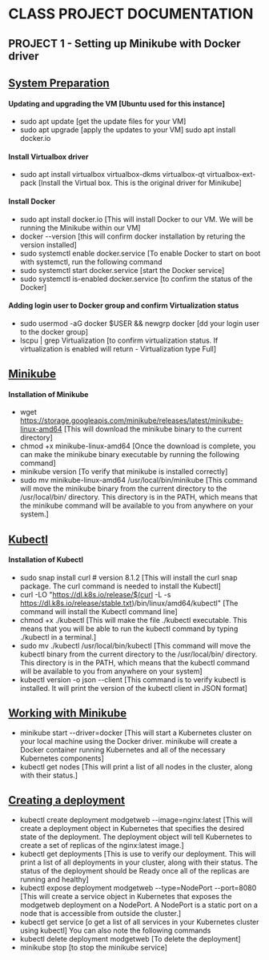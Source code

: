 # CLASS PROJECT DOCUMENTATION

## PROJECT 1 - Setting up Minikube with Docker driver

## <ins>System Preparation</ins>
#### Updating and upgrading the VM [Ubuntu used for this instance]
- sudo apt update [get the update files for your VM]
- sudo apt upgrade [apply the updates to your VM]
sudo apt install docker.io <install the docker engine>

#### Install Virtualbox driver
- sudo apt install virtualbox virtualbox-dkms virtualbox-qt virtualbox-ext-pack [Install the Virtual box. This is the original driver for Minikube]

#### Install Docker
- sudo apt install docker.io [This will install Docker to our VM. We will be running the Minikube within our VM]
- docker --version [this will confirm docker installation by returing the version installed]
- sudo systemctl enable docker.service [To enable Docker to start on boot with systemctl, run the following command
- sudo systemctl start docker.service [start the Docker service]
- sudo systemctl is-enabled docker.service [to confirm the status of the Docker]

#### Adding login user to Docker group and confirm Virtualization status
- sudo usermod -aG docker $USER && newgrp docker [dd your login user to the docker group]
- lscpu | grep Virtualization [to confirm virtualization status. If virtualization is enabled will return - Virtualization type Full]

## <ins>Minikube</ins>
#### Installation of Minikube
- wget https://storage.googleapis.com/minikube/releases/latest/minikube-linux-amd64 [This will download the minikube binary to the current directory]
- chmod +x minikube-linux-amd64 [Once the download is complete, you can make the minikube binary executable by running the following command]
- minikube version [To verify that minikube is installed correctly]
- sudo mv minikube-linux-amd64 /usr/local/bin/minikube [This command will move the minikube binary from the current directory to the /usr/local/bin/ directory. This directory is in the PATH, which means that the minikube command will be available to you from anywhere on your system.]

## <ins>Kubectl</ins>
#### Installation of Kubectl
- sudo snap install curl  # version 8.1.2 [This will install the curl snap package. The curl command is needed to install the Kubectl]
- curl -LO "https://dl.k8s.io/release/$(curl -L -s https://dl.k8s.io/release/stable.txt)/bin/linux/amd64/kubectl" [The command will install the Kubectl command line]
- chmod +x ./kubectl [This will make the file ./kubectl executable. This means that you will be able to run the kubectl command by typing ./kubectl in a terminal.]
- sudo mv ./kubectl /usr/local/bin/kubectl [This command will move the kubectl binary from the current directory to the /usr/local/bin/ directory. This directory is in the PATH, which means that the kubectl command will be available to you from anywhere on your system]
- kubectl version -o json  --client [This command is to verify kubectl is installed. It will print the version of the kubectl client in JSON format]

## <ins>Working with Minikube</ins>
- minikube start --driver=docker [This will start a Kubernetes cluster on your local machine using the Docker driver. minikube will create a Docker container running Kubernetes and all of the necessary Kubernetes components]
- kubectl get nodes [This will print a list of all nodes in the cluster, along with their status.]

## <ins>Creating a deployment</ins>
- kubectl create deployment modgetweb --image=nginx:latest [This will create a deployment object in Kubernetes that specifies the desired state of the deployment. The deployment object will tell Kubernetes to create a set of replicas of the nginx:latest image.]
- kubectl get deployments [This is use to verify our deployment. This will print a list of all deployments in your cluster, along with their status. The status of the deployment should be Ready once all of the replicas are running and healthy]
- kubectl expose deployment modgetweb --type=NodePort --port=8080 [This will create a service object in Kubernetes that exposes the modgetweb deployment on a NodePort. A NodePort is a static port on a node that is accessible from outside the cluster.]
- kubectl get service [o get a list of all services in your Kubernetes cluster using kubectl]
You can also note the following commands
- kubectl delete deployment modgetweb [To delete the deployment]
- minikube stop [to stop the minikube service]
